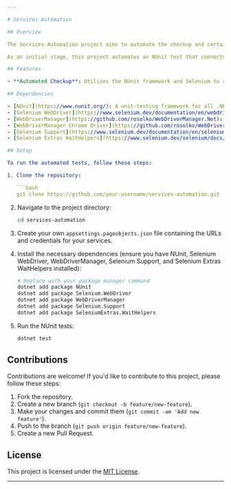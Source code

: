 ```yaml
---

# Services Automation

## Overview

The Services Automation project aims to automate the checkup and certain validations or functions of services using the NUnit framework along with Selenium. Each flow of test will be tailored for different services based on their specific requirements.

As an initial stage, this project automates an NUnit test that connects to a Portainer account and checks if the containers are up.

## Features

- **Automated Checkup**: Utilizes the NUnit framework and Selenium to automate the checkup process for container services.

## Dependencies

- [NUnit](https://www.nunit.org/): A unit-testing framework for all .NET languages.
- [Selenium WebDriver](https://www.selenium.dev/documentation/en/webdriver/): A tool used for automating web applications for testing purposes.
- [WebDriverManager](https://github.com/rosolko/WebDriverManager.Net): A .NET library for managing WebDriver binaries automatically.
- [WebDriverManager Chrome Driver](https://github.com/rosolko/WebDriverManager.Net): WebDriverManager configuration for ChromeDriver.
- [Selenium Support](https://www.selenium.dev/documentation/en/selenium_support/): Support classes and methods for Selenium WebDriver.
- [Selenium Extras WaitHelpers](https://www.selenium.dev/selenium/docs/api/dotnet/html/N_SeleniumExtras_WaitHelpers.htm): Additional wait helpers for Selenium WebDriver.

## Setup

To run the automated tests, follow these steps:

1. Clone the repository:

   ```bash
   git clone https://github.com/your-username/services-automation.git
   ```

2. Navigate to the project directory:

   ```bash
   cd services-automation
   ```

3. Create your own `appsettings.pageobjects.json` file containing the URLs and credentials for your services.

4. Install the necessary dependencies (ensure you have NUnit, Selenium WebDriver, WebDriverManager, Selenium Support, and Selenium Extras WaitHelpers installed):

   ```bash
   # Replace with your package manager command
   dotnet add package NUnit
   dotnet add package Selenium.WebDriver
   dotnet add package WebDriverManager
   dotnet add package Selenium.Support
   dotnet add package SeleniumExtras.WaitHelpers
   ```

5. Run the NUnit tests:

   ```bash
   dotnet test
   ```

## Contributions

Contributions are welcome! If you'd like to contribute to this project, please follow these steps:

1. Fork the repository.
2. Create a new branch (`git checkout -b feature/new-feature`).
3. Make your changes and commit them (`git commit -am 'Add new feature'`).
4. Push to the branch (`git push origin feature/new-feature`).
5. Create a new Pull Request.

## License

This project is licensed under the [MIT License](LICENSE).

---
```

